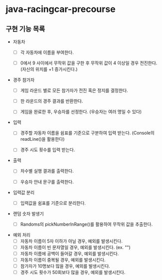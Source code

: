 # java-racingcar-precourse

## 구현 기능 목록


- 자동차
  - [ ] 각 자동차에 이름을 부여한다.
  - [ ] 0에서 9 사이에서 무작위 값을 구한 후 무작위 값이 4 이상일 경우 전진한다. (자신의 위치를 +1 증가시킨다.)
  

- 경주 참가자
  - [ ] 게임 라운드 별로 모든 참가자가 전진 혹은 정지를 결정한다.
  - [ ] 한 라운드의 경주 결과를 반환한다.
  - [ ] 게임을 완료한 후, 우승자를 선정한다. (우승자는 여러 명일 수 있다)


- 입력
  - [ ] 경주할 자동차 이름을 쉼표를 기준으로 구분하여 입력 받는다.
    (Console의 readLine()을 활용한다)
  - [ ] 경주 시도 횟수를 입력 받는다.
  

- 출력
  - [ ] 차수별 실행 결과를 출력한다. 
  - [ ] 우승자 안내 문구를 출력한다.
  

- 입력값 분리
  - [ ] 입력값을 쉼표를 기준으로 분리한다.
  

- 랜덤 숫자 발생기
  - [ ] Randoms의 pickNumberInRange()를 활용하여 무작위 값을 추출한다.
  

- 예외 처리
  - [ ] 자동차 이름이 5자 이하가 아닐 경우, 예외를 발생시킨다.
  - [ ] 자동차 이름이 빈 문자열일 경우, 예외를 발생시킨다. (ex. "")
  - [ ] 자동차 이름에 공백이 들어갈 경우, 예외를 발생시킨다.
  - [ ] 자동차 이름이 중복될 경우, 예외를 발생시킨다.
  - [ ] 참가자가 10명보다 많을 경우, 예외를 발생시킨다.
  - [ ] 경주 시도 횟수가 50회보다 많을 경우, 예외를 발생시킨다.